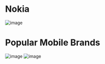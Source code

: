 # Nokia


![image](https://user-images.githubusercontent.com/86486235/125749894-5276b1d2-347a-484d-bf11-79703d84edac.png)

# Popular Mobile Brands 
![image](https://user-images.githubusercontent.com/86486235/125751094-b4dcd958-dc71-45f9-9400-522416fc12ad.png)
![image](https://user-images.githubusercontent.com/86486235/125751115-cc5075f7-0294-4801-adb0-373a23971fb7.png)


